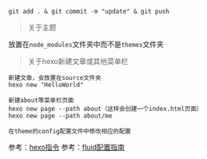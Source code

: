 ```shell
git add . & git commit -m "update" & git push
```

>   关于主题

放置在`node_modules`文件夹中而不是`themes`文件夹

>   关于hexo新建文章或其他菜单栏

~~~shell
新建文章，会放置在source文件夹
hexo new "HelloWorld"

新建about等菜单栏页面
hexo new page --path about（这样会创建一个index.html页面）
hexo new page --path about/me

在theme的config配置文件中修改相应的配置
~~~

参考：[hexo指令](https://hexo.io/zh-cn/docs/commands)
参考：[fluid配置指南](https://hexo.fluid-dev.com/docs/guide/#%E6%87%92%E5%8A%A0%E8%BD%BD)
